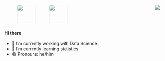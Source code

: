 
<div>
  <a href="https://twitter.com/Wesley_Silva9" target="_blank"><img height= "60em" src="https://cdn.jsdelivr.net/gh/devicons/devicon/icons/twitter/twitter-original.svg" taget="_blank"hspace="40"></a>
    <img align="right" src="https://github-readme-stats.vercel.app/api?username=wesleysilva92&show_icons=true&theme=dracula&count_private=true"/>
  <a href="https://www.linkedin.com/in/wesleysilva1992/" target="_blank"><img height= "60em" src="https://cdn.jsdelivr.net/gh/devicons/devicon/icons/linkedin/linkedin-original.svg" taget="_blank"></a>
  <!--<img align="right" src="https://github-readme-stats.vercel.app/api/top-langs/?username=wesleysilva92&layout=compact"/>-->

</div>
</div>

#### Hi there
- 🔭 I’m currently working with Data Science
- 🌱 I’m currently learning statistics
- 😄 Pronouns: he/him
